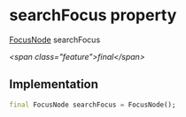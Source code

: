


# searchFocus property







[FocusNode](https:api.flutter.dev/flutter/widgets/FocusNode-class.html) searchFocus
  
_\<span class="feature"\>final\</span\>_






## Implementation

```dart
final FocusNode searchFocus = FocusNode();
```







